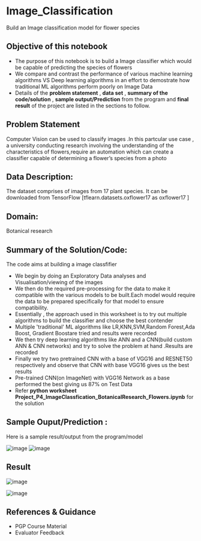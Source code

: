 # Image_Classification
Build an Image classification model for flower species


## Objective of this notebook
- The purpose of this notebook is to build a Image classifier which would be capable of predicting the species of flowers 
- We compare and contrast the performance of various machine learning algorithms VS Deep learning algorithms in an effort to demostrate how traditional ML algorithms perform poorly on Image Data
- Details of the **problem statement**  , **data set** ,  **summary of the code/solution**  , **sample output/Prediction** from the program and **final result** of the project are listed in the sections to follow.

## Problem Statement 
Computer Vision can be used to classify images .In this partcular use case , a university conducting research involving the understanding of the characteristics of flowers,require an automation which can create a classifier capable of determining a flower’s species from a photo


## Data Description:
The dataset comprises of images from 17 plant species. It can be downloaded from TensorFlow [tflearn.datasets.oxflower17 as oxflower17 ]

## Domain:
Botanical research

## Summary of the Solution/Code:
The code aims at building a image classfifier
- We begin by doing an Exploratory Data analyses and Visualisation/viewing of the images 
- We then do the required pre-processing for the data to make it compatible with the various models to be built.Each model would require the data to be prepared         specifically for that model to ensure compatibility.
- Essentially , the approach used in this worksheet is to try out multiple algorithms to build the classifier and choose the best contender
- Multiple 'traditional' ML algorithms like LR,KNN,SVM,Random Forest,Ada Boost, Gradient Boostare tried and results were recorded
- We then try deep learning algorithms like ANN and a CNN(build custom ANN & CNN networks) and try to solve the problem at hand .Results are recorded
- Finally we try two pretrained CNN with a base of  VGG16 and RESNET50 respectively and observe that CNN with base VGG16 gives us the best results
- Pre-trained CNN(on ImageNet) with  VGG16 Network as a base performed the best giving us 87% on Test Data
- Refer **python worksheet  Project_P4_ImageClassfication_BotanicalResearch_Flowers.ipynb** for the solution

## Sample Ouput/Prediction :
Here is a sample result/output from the program/model 

![image](https://user-images.githubusercontent.com/68383273/191818483-b4d6ade9-ad51-4bb4-9452-347d395e25de.png)
![image](https://user-images.githubusercontent.com/68383273/191818584-c3b1abc4-6167-49d6-bb7b-5fce0a87dbab.png)



## Result
![image](https://user-images.githubusercontent.com/68383273/191825773-a92bae63-ee70-4a34-b61f-b8a975202399.png)


![image](https://user-images.githubusercontent.com/68383273/191825717-d00e4f58-6e15-4eaa-8a1f-6602d94eda14.png)

## References & Guidance
- PGP Course Material
- Evaluator Feedback


